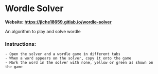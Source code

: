 # Wordle Solver

**Website: https://jlche18659.gitlab.io/wordle-solver**

An algorithm to play and solve wordle

### Instructions:
    - Open the solver and a wordle game in different tabs
    - When a word appears on the solver, copy it onto the game
    - Mark the word in the solver with none, yellow or green as shown on the game
